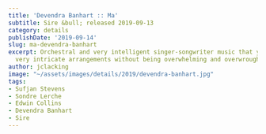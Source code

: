 ```yaml
---
title: 'Devendra Banhart :: Ma'
subtitle: Sire &bull; released 2019-09-13
category: details
publishDate: '2019-09-14'
slug: ma-devendra-banhart
excerpt: Orchestral and very intelligent singer-songwriter music that yields some
  very intricate arrangements without being overwhelming and overwrought.
author: jclacking
image: "~/assets/images/details/2019/devendra-banhart.jpg"
tags:
- Sufjan Stevens
- Sondre Lerche
- Edwin Collins
- Devendra Banhart
- Sire
---
```


